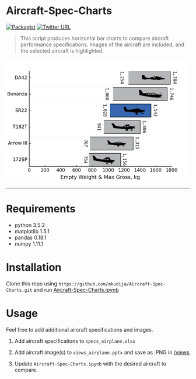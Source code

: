 
# Aircraft-Spec-Charts
[![Packagist](https://img.shields.io/packagist/l/doctrine/orm.svg?maxAge=2592000)](https://github.com/mkudija/Aircraft-Spec-Charts/blob/master/LICENSE)
[![Twitter URL](https://img.shields.io/twitter/url/http/shields.io.svg?style=social&maxAge=2592000)](https://twitter.com/mkudija)

> This script produces horizontal bar charts to compare aircraft performance specifications. Images of the aircraft are included, and the selected aircraft is highlighted.

![SR22 Max Gross](https://github.com/mkudija/Aircraft-Spec-Charts/blob/master/charts/SR22-Max%20Gross%2C%20kg.png)

<hr> 

# Requirements

* python 3.5.2
* matplotlib 1.5.1
* pandas 0.18.1
* numpy 1.11.1


# Installation
Clone this repo using `https://github.com/mkudija/Aircraft-Spec-Charts.git` and run [Aircraft-Spec-Charts.ipynb](https://github.com/mkudija/Aircraft-Spec-Charts/blob/master/Aircraft-Spec-Charts.ipynb)

# Usage
Feel free to add additional aircraft specifications and images.

1. Add aircraft specifications to `specs_airplane.xlsx`

2. Add aircraft image(s) to `views_airplane.pptx` and save as .PNG in [/views](https://github.com/mkudija/Aircraft-Spec-Charts/tree/master/views)

3. Update `Aircraft-Spec-Charts.ipynb` with the desired aircraft to compare.
